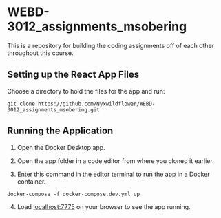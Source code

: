 # WEBD-3012_assignments_msobering
This is a repository for building the coding assignments off of each other throughout this course.

## Setting up the React App Files

Choose a directory to hold the files for the app and run:

```
git clone https://github.com/Nyxwildflower/WEBD-3012_assignments_msobering.git
```

## Running the Application

1. Open the Docker Desktop app.

2. Open the app folder in a code editor from where you cloned it earlier.

3. Enter this command in the editor terminal to run the app in a Docker container.

```
docker-compose -f docker-compose.dev.yml up
```

4. Load [localhost:7775](http://localhost:7775) on your browser to see the app running.
